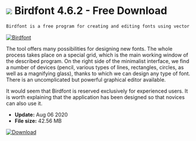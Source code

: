 # ![](https://cdn.softexe.net/static/icon/9/birdfont-8765.png) Birdfont 4.6.2 - Free Download

```sh
Birdfont is a free program for creating and editing fonts using vector graphics. Enables exported prepared fonts to TTF, EOT and SVG formats.
```
[![Birdfont](https://gallery.dpcdn.pl/imgc/Tools/62255/g_-_420x350_1.5_-_x20150930225058_0.png)](https://softexe.net/win/system/other/birdfont:hgfe.html)

The tool offers many possibilities for designing new fonts. The whole process takes place on a special grid, which is the main working window of the described program. On the right side of the minimalist interface, we find a number of devices (pencil, various types of lines, rectangles, circles, as well as a magnifying glass), thanks to which we can design any type of font. There is an uncomplicated but powerful graphical editor available.
 
 It would seem that Birdfont is reserved exclusively for experienced users. It is worth explaining that the application has been designed so that novices can also use it.


- **Update:** Aug 06 2020
- **File size:** 42.56 MB

[![Download](https://cdn.softexe.net/static/img/download.png)](https://softexe.net/win/system/other/birdfont:hgfe.html)

